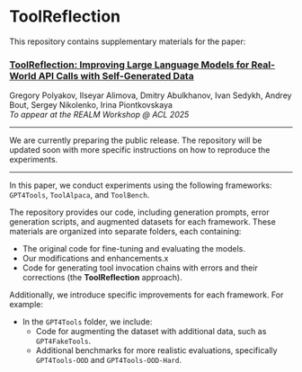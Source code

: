 # ToolReflection

This repository contains supplementary materials for the paper:

### **[ToolReflection: Improving Large Language Models for Real-World API Calls with Self-Generated Data](https://aclanthology.org/2025.realm-1.14/)**
Gregory Polyakov, Ilseyar Alimova, Dmitry Abulkhanov, Ivan Sedykh, Andrey Bout, Sergey Nikolenko, Irina Piontkovskaya
<br>_To appear at the REALM Workshop @ ACL 2025_

---

We are currently preparing the public release. The repository will be updated soon with more specific instructions on how to reproduce the experiments.

---

In this paper, we conduct experiments using the following frameworks: `GPT4Tools`, `ToolAlpaca`, and `ToolBench`.

The repository provides our code, including generation prompts, error generation scripts, and augmented datasets for each framework. These materials are organized into separate folders, each containing:
- The original code for fine-tuning and evaluating the models.
- Our modifications and enhancements.x
- Code for generating tool invocation chains with errors and their corrections (the **ToolReflection** approach).

Additionally, we introduce specific improvements for each framework. For example:
- In the `GPT4Tools` folder, we include:
  - Code for augmenting the dataset with additional data, such as `GPT4FakeTools`.
  - Additional benchmarks for more realistic evaluations, specifically `GPT4Tools-OOD` and `GPT4Tools-OOD-Hard`.